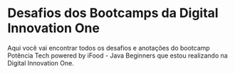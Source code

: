 # Desafios dos Bootcamps da Digital Innovation One
Aqui você vai encontrar todos os desafios e anotações do bootcamp Potência Tech powered by iFood - Java Beginners que estou realizando na Digital Innovation One.
